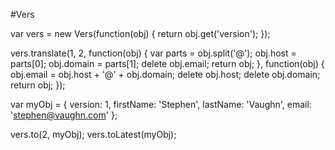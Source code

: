 #Vers

var vers = new Vers(function(obj) {
  return obj.get('version');
});

vers.translate(1, 2, function(obj) {
  var parts = obj.split('@');
  obj.host = parts[0];
  obj.domain = parts[1];
  delete obj.email;
  return obj;
}, function(obj) {
  obj.email = obj.host + '@' + obj.domain;
  delete obj.host;
  delete obj.domain;
  return obj;
});

var myObj = {
  version: 1,
  firstName: 'Stephen',
  lastName: 'Vaughn',
  email: 'stephen@vaughn.com'
};

vers.to(2, myObj);
vers.toLatest(myObj);
